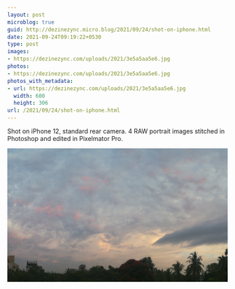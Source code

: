 ```yaml
---
layout: post
microblog: true
guid: http://dezinezync.micro.blog/2021/09/24/shot-on-iphone.html
date: 2021-09-24T09:19:22+0530
type: post
images:
- https://dezinezync.com/uploads/2021/3e5a5aa5e6.jpg
photos:
- https://dezinezync.com/uploads/2021/3e5a5aa5e6.jpg
photos_with_metadata:
- url: https://dezinezync.com/uploads/2021/3e5a5aa5e6.jpg
  width: 600
  height: 306
url: /2021/09/24/shot-on-iphone.html
---
```

Shot on iPhone 12, standard rear camera. 4 RAW portrait images stitched in Photoshop and edited in Pixelmator Pro. 

<img src="uploads/2021/3e5a5aa5e6.jpg" width="600" height="306" alt="" />
